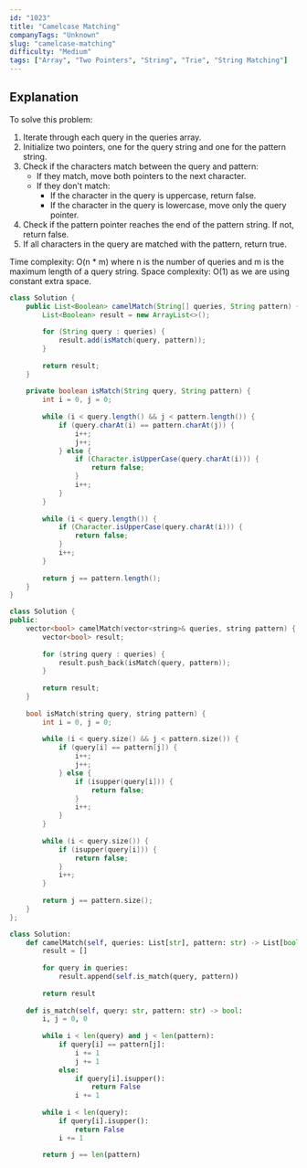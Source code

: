 ```yaml
---
id: "1023"
title: "Camelcase Matching"
companyTags: "Unknown"
slug: "camelcase-matching"
difficulty: "Medium"
tags: ["Array", "Two Pointers", "String", "Trie", "String Matching"]
---
```


## Explanation
To solve this problem:
1. Iterate through each query in the queries array.
2. Initialize two pointers, one for the query string and one for the pattern string.
3. Check if the characters match between the query and pattern:
    - If they match, move both pointers to the next character.
    - If they don't match:
        - If the character in the query is uppercase, return false.
        - If the character in the query is lowercase, move only the query pointer.
4. Check if the pattern pointer reaches the end of the pattern string. If not, return false.
5. If all characters in the query are matched with the pattern, return true.

Time complexity: O(n * m) where n is the number of queries and m is the maximum length of a query string.
Space complexity: O(1) as we are using constant extra space.
```java
class Solution {
    public List<Boolean> camelMatch(String[] queries, String pattern) {
        List<Boolean> result = new ArrayList<>();
        
        for (String query : queries) {
            result.add(isMatch(query, pattern));
        }
        
        return result;
    }
    
    private boolean isMatch(String query, String pattern) {
        int i = 0, j = 0;
        
        while (i < query.length() && j < pattern.length()) {
            if (query.charAt(i) == pattern.charAt(j)) {
                i++;
                j++;
            } else {
                if (Character.isUpperCase(query.charAt(i))) {
                    return false;
                }
                i++;
            }
        }
        
        while (i < query.length()) {
            if (Character.isUpperCase(query.charAt(i))) {
                return false;
            }
            i++;
        }
        
        return j == pattern.length();
    }
}
```

```cpp
class Solution {
public:
    vector<bool> camelMatch(vector<string>& queries, string pattern) {
        vector<bool> result;
        
        for (string query : queries) {
            result.push_back(isMatch(query, pattern));
        }
        
        return result;
    }
    
    bool isMatch(string query, string pattern) {
        int i = 0, j = 0;
        
        while (i < query.size() && j < pattern.size()) {
            if (query[i] == pattern[j]) {
                i++;
                j++;
            } else {
                if (isupper(query[i])) {
                    return false;
                }
                i++;
            }
        }
        
        while (i < query.size()) {
            if (isupper(query[i])) {
                return false;
            }
            i++;
        }
        
        return j == pattern.size();
    }
};
```

```python
class Solution:
    def camelMatch(self, queries: List[str], pattern: str) -> List[bool]:
        result = []
        
        for query in queries:
            result.append(self.is_match(query, pattern))
        
        return result
    
    def is_match(self, query: str, pattern: str) -> bool:
        i, j = 0, 0
        
        while i < len(query) and j < len(pattern):
            if query[i] == pattern[j]:
                i += 1
                j += 1
            else:
                if query[i].isupper():
                    return False
                i += 1
        
        while i < len(query):
            if query[i].isupper():
                return False
            i += 1
        
        return j == len(pattern)
```